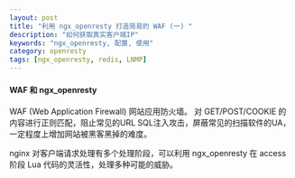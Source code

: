 ```yaml
---
layout: post
title: "利用 ngx_openresty 打造简易的 WAF (一) "
description: "如何获取真实客户端IP"
keywords: "ngx_openresty, 配置, 使用"
category: openresty
tags: [ngx_openresty, redis, LNMP]
---
```


#### WAF 和 ngx_openresty
WAF (Web Application Firewall) 网站应用防火墙。
对 GET/POST/COOKIE 的内容进行正则匹配，阻止常见的URL SQL注入攻击，屏蔽常见的扫描软件的UA，一定程度上增加网站被黑客黑掉的难度。

nginx 对客户端请求处理有多个处理阶段，可以利用 ngx_openresty 在 access
阶段 Lua 代码的灵活性，处理多种可能的威胁。

<!-- more -->
